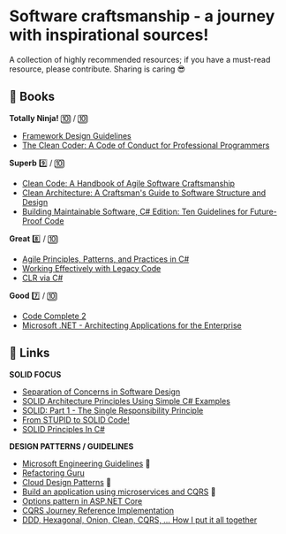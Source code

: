 # Software craftsmanship - a journey with inspirational sources!

A collection of highly recommended resources; if you have a must-read resource, please contribute.
Sharing is caring 😎

## 📖 Books

**Totally Ninja!** 🔟 / 🔟

- [Framework Design Guidelines](https://www.amazon.com/Framework-Design-Guidelines-Conventions-Addison-Wesley-dp-0135896460/dp/0135896460/)
- [The Clean Coder: A Code of Conduct for Professional Programmers](https://www.amazon.com/Clean-Coder-Conduct-Professional-Programmers/dp/0137081073/)

**Superb** 9️⃣ / 🔟

- [Clean Code: A Handbook of Agile Software Craftsmanship](https://www.amazon.com/Clean-Code-Handbook-Software-Craftsmanship/dp/0132350882/)
- [Clean Architecture: A Craftsman's Guide to Software Structure and Design](https://www.amazon.com/Clean-Architecture-Craftsmans-Software-Structure/dp/0134494164/)
- [Building Maintainable Software, C# Edition: Ten Guidelines for Future-Proof Code](https://www.amazon.com/Building-Maintainable-Software-Guidelines-Future-Proof/dp/1491954523/)

**Great** 8️⃣ / 🔟

- [Agile Principles, Patterns, and Practices in C#](https://www.amazon.com/Agile-Principles-Patterns-Practices-C/dp/0131857258/)
- [Working Effectively with Legacy Code](https://www.amazon.com/Working-Effectively-Legacy-Michael-Feathers/dp/0131177052/)
- [CLR via C#](https://www.amazon.com/CLR-via-4th-Developer-Reference/dp/0735667454/)

**Good** 7️⃣ / 🔟

- [Code Complete 2](https://www.amazon.com/Code-Complete-Practical-Handbook-Construction/dp/0735619670/)
- [Microsoft .NET - Architecting Applications for the Enterprise](https://www.amazon.com/Microsoft-NET-Architecting-Applications-Enterprise/dp/0735685355/)

## 🔗 Links

**SOLID FOCUS**

- [Separation of Concerns in Software Design](https://nalexn.github.io/separation-of-concerns/)
- [SOLID Architecture Principles Using Simple C# Examples](https://www.codeproject.com/Articles/703634/SOLID-architecture-principles-using-simple-Csharp)
- [SOLID: Part 1 - The Single Responsibility Principle](https://code.tutsplus.com/tutorials/solid-part-1-the-single-responsibility-principle--net-36074)
- [From STUPID to SOLID Code!](http://williamdurand.fr/2013/07/30/from-stupid-to-solid-code/)
- [SOLID Principles In C#](http://www.c-sharpcorner.com/UploadFile/damubetha/solid-principles-in-C-Sharp/)

**DESIGN PATTERNS / GUIDELINES**

- [Microsoft Engineering Guidelines](https://github.com/dotnet/aspnetcore/wiki/Engineering-guidelines) 👀
- [Refactoring Guru](https://refactoring.guru/)
- [Cloud Design Patterns](https://docs.microsoft.com/en-us/azure/architecture/patterns/) 👀
- [Build an application using microservices and CQRS](https://developer.ibm.com/technologies/microservices/articles/cl-build-app-using-microservices-and-cqrs-trs/) 👀
- [Options pattern in ASP.NET Core](https://docs.microsoft.com/en-us/aspnet/core/fundamentals/configuration/options?view=aspnetcore-3.1)
- [CQRS Journey Reference Implementation](https://github.com/microsoftarchive/cqrs-journey)
- [DDD, Hexagonal, Onion, Clean, CQRS, … How I put it all together](https://herbertograca.com/2017/11/16/explicit-architecture-01-ddd-hexagonal-onion-clean-cqrs-how-i-put-it-all-together/)
